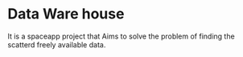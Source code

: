 # Data Ware house
It is a spaceapp project that Aims to solve the problem of finding the scatterd freely available data.
